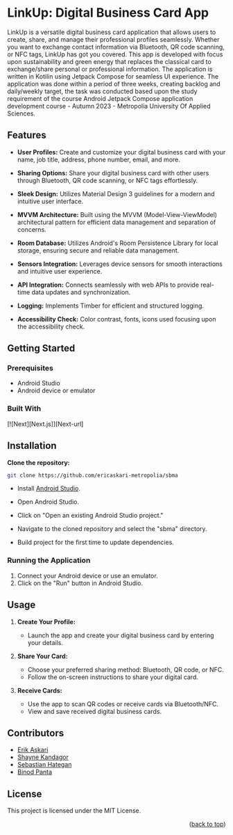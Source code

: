 # LinkUp: Digital Business Card App

LinkUp is a versatile digital business card application that allows users to create, share, and manage their professional profiles seamlessly. Whether you want to exchange contact information via Bluetooth, QR code scanning, or NFC tags, LinkUp has got you covered.
This app is developed with focus upon sustainability and green energy that replaces the classical card to exchange/share personal or professional information.
The application is written in Kotilin using Jetpack Compose for seamless UI experience. 
The application was done within a period of three weeks, creating backlog and daily/weekly target, 
the task was conducted based upon the study requirement of the course Android Jetpack Compose application development course - Autumn 2023 - Metropolia University Of Applied Sciences.


## Features

- **User Profiles:** Create and customize your digital business card with your name, job title, address, phone number, email, and more.

- **Sharing Options:** Share your digital business card with other users through Bluetooth, QR code scanning, or NFC tags effortlessly.

- **Sleek Design:** Utilizes Material Design 3 guidelines for a modern and intuitive user interface.

- **MVVM Architecture:** Built using the MVVM (Model-View-ViewModel) architectural pattern for efficient data management and separation of concerns.

- **Room Database:** Utilizes Android's Room Persistence Library for local storage, ensuring secure and reliable data management.

- **Sensors Integration:** Leverages device sensors for smooth interactions and intuitive user experience.

- **API Integration:** Connects seamlessly with web APIs to provide real-time data updates and synchronization.

- **Logging:** Implements Timber for efficient and structured logging.
  
- **Accessibility Check:** Color contrast, fonts, icons used focusing upon the accessibility check.

## Getting Started

### Prerequisites

- Android Studio
- Android device or emulator

### Built With

[![Next][Next.js]][Next-url]

## Installation

 **Clone the repository:**
   ```bash
   git clone https://github.com/ericaskari-metropolia/sbma
  ```
- Install [Android Studio](https://developer.android.com/studio?gclid=CjwKCAjw7p6aBhBiEiwA83fGuqT7KA7eHmM5sXJM80gm4mLInuaNEvH5dpfenPSQcvI90ZiLWcroRxoCN9oQAvD_BwE&gclsrc=aw.ds).

- Open Android Studio.

- Click on "Open an existing Android Studio project."
   
-  Navigate to the cloned repository and select the "sbma" directory.
   
- Build project for the first time to update dependencies.

### Running the Application

1. Connect your Android device or use an emulator.
2. Click on the "Run" button in Android Studio.

## Usage

1. **Create Your Profile:**
   - Launch the app and create your digital business card by entering your details.

2. **Share Your Card:**
   - Choose your preferred sharing method: Bluetooth, QR code, or NFC.
   - Follow the on-screen instructions to share your digital card.

3. **Receive Cards:**
   - Use the app to scan QR codes or receive cards via Bluetooth/NFC.
   - View and save received digital business cards.

## Contributors

- [Erik Askari](https://github.com/ericaskari)
- [Shayne Kandagor](https://github.com/shaykandagor)
- [Sebastian Hategan](https://github.com/laurenthat)
- [Binod Panta](https://github.com/frozenfi)

## License

This project is licensed under the MIT License.

<p align="right">(<a href="#readme-top">back to top</a>)</p>








